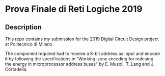 # Prova Finale di Reti Logiche 2019

## Description

This repo contains my submission for the 2019 Digital Circuit Design project at Politecnico di Milano.

The component required had to receive a 8-bit address as input and encode it by following the specifications in "Working-zone encoding for redcuing the energy in microprocessor address buses" by E. Musoll, T. Lang and J. Cortadella.
